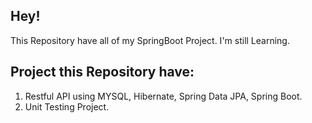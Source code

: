 ## Hey!
This Repository have all of my SpringBoot Project.
I'm still Learning.

## Project this Repository have:
1. Restful API using MYSQL, Hibernate, Spring Data JPA,  Spring Boot.
2. Unit Testing Project.
